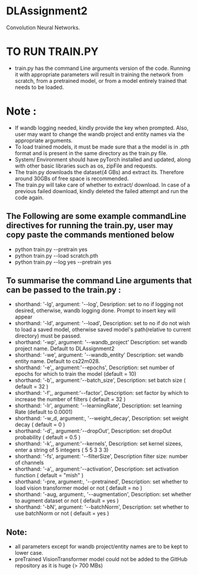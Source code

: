 # DLAssignment2
Convolution Neural Networks.
# TO RUN TRAIN.PY

- train.py has the command Line arguments version of the code. Running it with appropriate parameters will result in training the network from scratch, from a pretrained model, or from a model entirely trained that needs to be loaded.

# Note :
- If wandb logging needed, kindly provide the key when prompted. Also, user may want to change the wandb project and entity names via the appropriate arguments.
- To load trained models, it must be made sure that a the model is in .pth format and is present in the same directory as the train.py file.
- System/ Environment should have pyTorch installed and updated, along with other basic libraries such as os, zipFile and requests.
- The train.py downloads the dataset(4 GBs) and extract its. Therefore around 30GBs of free space is recommended.
- The train.py will take care of whether to extract/ download. In case of a previous failed download, kindly deleted the failed attempt and run the code again.

## The Following are some example commandLine directives for running the train.py, user may copy paste the commands mentioned below

- python train.py --pretrain yes
- python train.py --load scratch.pth
- python train.py --log yes --pretrain yes

## To summarise the command Line arguments that can be passed to the train.py :
- shorthand: '-lg', argument: '--log',             Desription: set to no if logging not desired, otherwise, wandb logging done. Prompt to insert key will appear                 
- shorthand: '-ld', argument: '--load',            Description: set to no if do not wish to load a saved model, otherwise saved model's path(relative to current directory) must be passed.           
- shorthand: '-wp', argument: '--wandb_project'    Description: set wandb project name. Default to DLAssignment2
- shorthand: '-we', argument: '--wandb_entity'     Description: set wandb entity name. Default to cs22m028. 
- shorthand: '-e',, argument:'--epochs',           Description: set number of epochs for which to train the model (default = 10)
- shorthand: '-b',, argument:'--batch_size',       Description: set batch size ( default = 32 )   
- shorthand: '-f',, argument:'--factor',           Description: set factor by which to increase the number of filters ( default = 32 )
- shorthand: '-lr', argument: '--learningRate',    Description: set learning Rate (default to 0.0001)
- shorthand: '-w_d, argument:, '--weight_decay',   Description: set weight decay ( default = 0 )
- shorthand: '-d',, argument:'--dropOut',          Description: set dropOut probability ( default = 0.5 )
- shorthand: '-k',, argument:'--kernels',          Description: set kernel sizees, enter a string of 5 integers ( 5 5 3 3 3)
- shorthand: '-fs', argument: '--filterSize',      Description filter size: number of channels
- shorthand: '-a',, argument:'--activation',       Description: set activation function ( default = "mish" )
- shorthand: '-pre, argument:, '--pretrained',     Description: set whether to load vision transformer model or not ( default = no )
- shorthand: '-aug, argument:, '--augmentation',   Description: set whether to augment dataset or not ( default = yes )
- shorthand: '-bN', argument: '--batchNorm',       Description: set whether to use batchNorm or not ( default = yes )

## Note:
- all parameters except for wandb project/entity names are to be kept to lower case.
- preTrained VisionTransformer model could not be added to the GitHub repository as it is huge (> 700 MBs)

